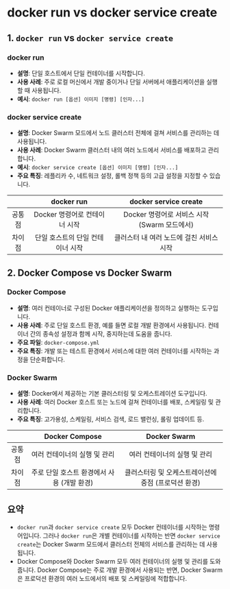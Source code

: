 # docker run vs docker service create

## 1. `docker run` vs `docker service create`

### docker run
- **설명**: 단일 호스트에서 단일 컨테이너를 시작합니다.
- **사용 사례**: 주로 로컬 머신에서 개발 중이거나 단일 서버에서 애플리케이션을 실행할 때 사용됩니다.
- **예시**: `docker run [옵션] 이미지 [명령] [인자...]`

### docker service create
- **설명**: Docker Swarm 모드에서 노드 클러스터 전체에 걸쳐 서비스를 관리하는 데 사용됩니다.
- **사용 사례**: Docker Swarm 클러스터 내의 여러 노드에서 서비스를 배포하고 관리합니다.
- **예시**: `docker service create [옵션] 이미지 [명령] [인자...]`
- **주요 특징**: 레플리카 수, 네트워크 설정, 롤백 정책 등의 고급 설정을 지정할 수 있습니다.

|     |      docker run      |  docker service create   |
|:---:|:---------------------:|:-------------------------:|
| 공통점 | Docker 명령어로 컨테이너 시작 | Docker 명령어로 서비스 시작 (Swarm 모드에서) |
| 차이점 | 단일 호스트의 단일 컨테이너 시작 | 클러스터 내 여러 노드에 걸친 서비스 시작 |

## 2. Docker Compose vs Docker Swarm

### Docker Compose
- **설명**: 여러 컨테이너로 구성된 Docker 애플리케이션을 정의하고 실행하는 도구입니다.
- **사용 사례**: 주로 단일 호스트 환경, 예를 들면 로컬 개발 환경에서 사용됩니다. 컨테이너 간의 종속성 설정과 함께 시작, 중지하는데 도움을 줍니다.
- **주요 파일**: `docker-compose.yml`
- **주요 특징**: 개발 또는 테스트 환경에서 서비스에 대한 여러 컨테이너를 시작하는 과정을 단순화합니다.

### Docker Swarm
- **설명**: Docker에서 제공하는 기본 클러스터링 및 오케스트레이션 도구입니다.
- **사용 사례**: 여러 Docker 호스트 또는 노드에 걸쳐 컨테이너를 배포, 스케일링 및 관리합니다.
- **주요 특징**: 고가용성, 스케일링, 서비스 검색, 로드 밸런싱, 롤링 업데이트 등.

|     |    Docker Compose    |      Docker Swarm       |
|:---:|:---------------------:|:------------------------:|
| 공통점 | 여러 컨테이너의 실행 및 관리 | 여러 컨테이너의 실행 및 관리 |
| 차이점 | 주로 단일 호스트 환경에서 사용 (개발 환경) | 클러스터링 및 오케스트레이션에 중점 (프로덕션 환경) |

## 요약

- `docker run`과 `docker service create` 모두 Docker 컨테이너를 시작하는 명령어입니다. 그러나 `docker run`은 개별 컨테이너를 시작하는 반면 `docker service create`는 Docker Swarm 모드에서 클러스터 전체의 서비스를 관리하는 데 사용됩니다.
- Docker Compose와 Docker Swarm 모두 여러 컨테이너의 실행 및 관리를 도와줍니다. Docker Compose는 주로 개발 환경에서 사용되는 반면, Docker Swarm은 프로덕션 환경의 여러 노드에서의 배포 및 스케일링에 적합합니다.
